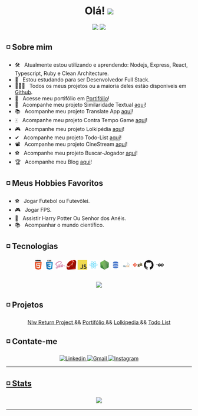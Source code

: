 <h1 align=center> Olá!
    <img src="https://raw.githubusercontent.com/kaueMarques/kaueMarques/master/hi.gif" width="30px">
</h1>

<div align=center>
    <img src="https://komarev.com/ghpvc/?username=Dants0&color=000000&style=flat-square&logo=github&labelColor=000000">
     <img src="https://img.shields.io/github/followers/Dants0?color=FEAF00&labelColor=000&style=flat-square&logo=github&label=Follow">
 </div>
 
## ◽ Sobre mim
- 🛠 &nbsp; Atualmente estou utilizando e aprendendo: Nodejs, Express, React, Typescript, Ruby e Clean Architecture.
- 🚀 &nbsp; Estou estudando para ser Desenvolvedor Full Stack.
- 👨🏻‍💻 &nbsp; Todos os meus projetos ou a maioria deles estão disponiveis em [Github](https://github.com/Dants0?tab=repositories).
- 👾 &nbsp; Acesse meu portifólio em [Portifólio](https://portfoliogit.netlify.app)!
- 🤖 &nbsp; Acompanhe meu projeto Similaridade Textual [aqui](https://similaridadetextual.com)!
- 📚 &nbsp; Acompanhe meu projeto Translate App [aqui](https://translate-app1.vercel.app)!
- 🀄 &nbsp; Acompanhe meu projeto Contra Tempo Game [aqui](https://contratempojogo.com)!
- 🎮 &nbsp; Acompanhe meu projeto Lolkipédia [aqui](https://lolkipedia.vercel.app)!
- ✔  &nbsp; Acompanhe meu projeto Todo-List [aqui](https://agendadetarefas.vercel.app)!
- 📽  &nbsp; Acompanhe meu projeto CineStream [aqui](https://catalogodefilmes.vercel.app)!
- ⚽ &nbsp; Acompanhe meu projeto Buscar-Jogador [aqui](https://busca-jogador.vercel.app/)!
- 🏆 &nbsp; Acompanhe meu Blog [aqui](https://devhoras.vercel.app)!

## ◽ Meus Hobbies Favoritos

- ⚽ &nbsp; Jogar Futebol ou Futevôlei.
- 🎮 &nbsp; Jogar FPS.
- 🍕 &nbsp; Assistir Harry Potter Ou Senhor dos Anéis.
- 📚 &nbsp; Acompanhar o mundo científico.


## ◽ Tecnologias

<div align="center">
<img alt="HTML5" width="26px" src="https://raw.githubusercontent.com/github/explore/80688e429a7d4ef2fca1e82350fe8e3517d3494d/topics/html/html.png" />
<img alt="CSS3" width="26px" src="https://raw.githubusercontent.com/github/explore/80688e429a7d4ef2fca1e82350fe8e3517d3494d/topics/css/css.png" />
<img alt="Sass" width="26px" src="https://raw.githubusercontent.com/github/explore/80688e429a7d4ef2fca1e82350fe8e3517d3494d/topics/sass/sass.png" />
<img alt="Ruby" width="26px" src="https://raw.githubusercontent.com/github/explore/78df643247d429f6cc873026c0622819ad797942/topics/ruby/ruby.png" />
<img alt="JavaScript" width="26px" src="https://raw.githubusercontent.com/github/explore/80688e429a7d4ef2fca1e82350fe8e3517d3494d/topics/javascript/javascript.png" />
<img alt="React" width="26px" src="https://raw.githubusercontent.com/github/explore/80688e429a7d4ef2fca1e82350fe8e3517d3494d/topics/react/react.png" />
<img alt="Node.js" width="26px" src="https://raw.githubusercontent.com/github/explore/80688e429a7d4ef2fca1e82350fe8e3517d3494d/topics/nodejs/nodejs.png"/>
<img alt="SQL" width="26px" src="https://raw.githubusercontent.com/github/explore/80688e429a7d4ef2fca1e82350fe8e3517d3494d/topics/sql/sql.png" />
<img alt="MySQL" width="26px" src="https://raw.githubusercontent.com/github/explore/80688e429a7d4ef2fca1e82350fe8e3517d3494d/topics/mysql/mysql.png" />
<img alt="Git" width="26px" src="https://raw.githubusercontent.com/github/explore/80688e429a7d4ef2fca1e82350fe8e3517d3494d/topics/git/git.png" />
<img alt="GitHub" width="26px" src="https://raw.githubusercontent.com/github/explore/78df643247d429f6cc873026c0622819ad797942/topics/github/github.png" />
<img alt="GO" width="26px" src="https://raw.githubusercontent.com/github/explore/78df643247d429f6cc873026c0622819ad797942/topics/go/go.png" />
</div>

##
<div align="center">
<img src="https://github-readme-stats.vercel.app/api/top-langs/?username=Dants0&layout=compact"/>
</div>


## ◽ Projetos

<div align="center">
<a href="https://github.com/Dants0/nlw-return">
    Nlw Return Project
</a>
&&
<a href="https://github.com/Dants0/portfolio-react">
    Portifólio
</a>
&&
<a href="https://lolkipedia.vercel.app">
    Lolkipedia
</a>
&&
<a href="https://agendadetarefas.vercel.app">
    Todo List
</a>
</div>


## ◽ Contate-me

<div width="100" align=center>
    <a href="https://www.linkedin.com/in/guilherme-góes-8b72531b0/">
    <img  alt="Linkedin" src="https://shields.io/badge/LINKEDIN-0A66C2?logo=linkedin&style=for-the-badge"/>
</a>
<a href="mailto:guilhermedantasgoes@gmail">
    <img widh=100px  alt="Gmail"src="https://shields.io/badge/GMAIL-F5F5F5?logo=gmail&style=for-the-badge"/>
</a>
<a href="https://instagram.com/dantas_44"> <img  alt="Instagram" src="https://shields.io/badge/INSTAGRAM-000000?logo=instagram&style=for-the-badge"</a>
    
</div>

---

## ◽ Stats
<div width="100" align=center>
    <img src="https://github-readme-stats.vercel.app/api?username=Dants0&show=reviews,discussions_started,discussions_answered,prs_merged,prs_merged_percentage"/>
</div>

---
